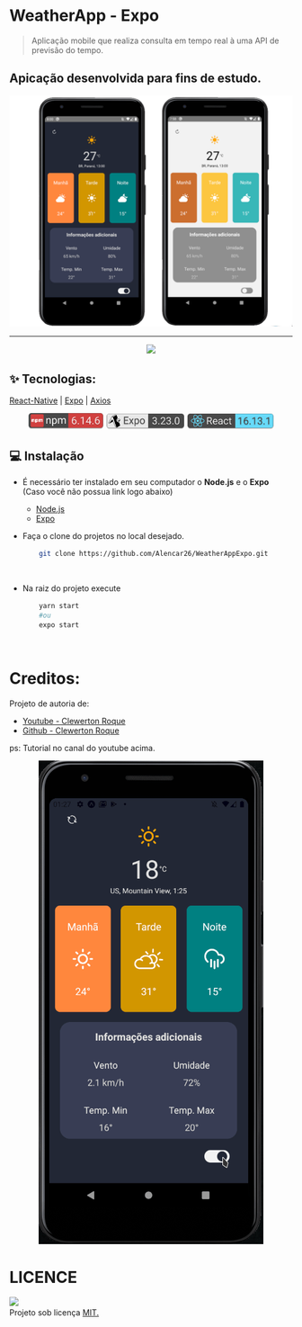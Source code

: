 # WeatherApp - Expo


> Aplicação mobile que realiza consulta em tempo real à uma API de previsão do tempo.


## Apicação desenvolvida para fins de estudo.
<div align="center">
    <img src="./github/Telas.png">
</div>

<hr>
<div align="center">
    <img src="https://img.shields.io/npm/l/express" style="width: 98.5px"/>
</div>

## :sparkles: Tecnologias:

[React-Native](https://reactnative.dev/)
| [Expo](https://expo.io/)
| [Axios](https://github.com/axios/axios)


<div align="center" name="prints_proj">
    <img src="./github/npm-v.png" width="135">
    <img src="./github/Expo.png" width="140">
    <img src="./github/react.png" width="155">
</div>

## 💻 Instalação

* É necessário ter instalado em seu computador o **Node.js** e o **Expo** (Caso você não possua link logo abaixo)

    - [Node.js](https://nodejs.org/en/)
    - [Expo](https://expo.io/)

* Faça o clone do projetos no local desejado.
    ```sh
        git clone https://github.com/Alencar26/WeatherAppExpo.git
    ```
<br>

* Na raiz do projeto execute
    ```sh
        yarn start
        #ou
        expo start
    ```  
<br>

# Creditos:
Projeto de autoria de:

- [Youtube - 
Clewerton Roque](https://www.youtube.com/watch?v=Ia5zW8wkAdI)
- [Github - Clewerton Roque](https://github.com/clewertonx1/WeatherApp)

ps: Tutorial no canal do youtube acima.

<div align="center">
    <img src="./github/gif_tela.gif">
</div>

# LICENCE
<img src="https://img.shields.io/npm/l/express" style="width: 98.5px"/>
<br>
Projeto sob licença <a href="./LICENSE">MIT.</a>
